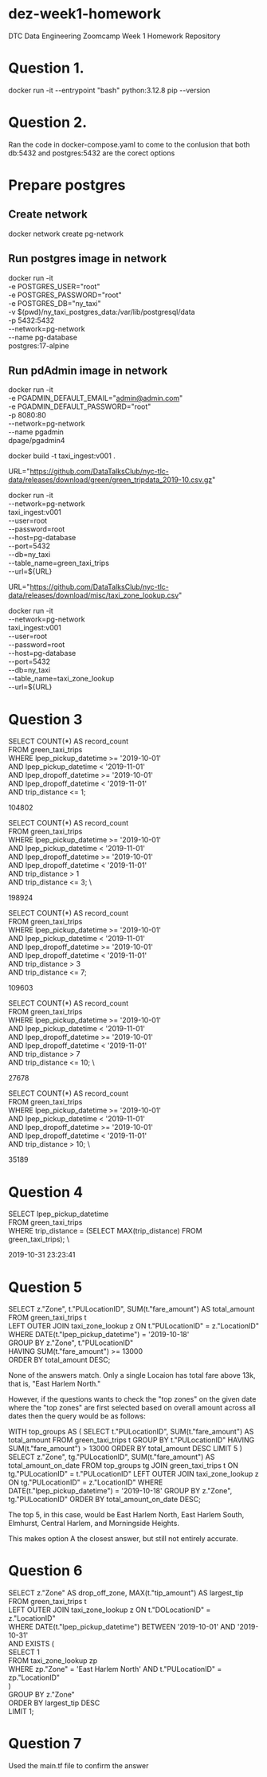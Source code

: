 # dez-week1-homework
DTC Data Engineering Zoomcamp Week 1 Homework Repository

# Question 1.
docker run -it --entrypoint "bash" python:3.12.8
pip --version

# Question 2.
Ran the code in docker-compose.yaml to come to the conlusion that both db:5432 and postgres:5432 are the corect options

# Prepare postgres
## Create network
docker network create pg-network

## Run postgres image in network
docker run -it \
-e POSTGRES_USER="root" \
-e POSTGRES_PASSWORD="root" \
-e POSTGRES_DB="ny_taxi" \
-v $(pwd)/ny_taxi_postgres_data:/var/lib/postgresql/data \
-p 5432:5432 \
--network=pg-network \
--name pg-database \
postgres:17-alpine

## Run pdAdmin image in network
docker run -it \
-e PGADMIN_DEFAULT_EMAIL="admin@admin.com" \
-e PGADMIN_DEFAULT_PASSWORD="root" \
-p 8080:80 \
--network=pg-network \
--name pgadmin \
dpage/pgadmin4

docker build -t taxi_ingest:v001 .

URL="https://github.com/DataTalksClub/nyc-tlc-data/releases/download/green/green_tripdata_2019-10.csv.gz"

docker run -it \
  --network=pg-network \
  taxi_ingest:v001 \
    --user=root \
    --password=root \
    --host=pg-database \
    --port=5432 \
    --db=ny_taxi \
    --table_name=green_taxi_trips \
    --url=${URL}

URL="https://github.com/DataTalksClub/nyc-tlc-data/releases/download/misc/taxi_zone_lookup.csv"

docker run -it \
  --network=pg-network \
  taxi_ingest:v001 \
    --user=root \
    --password=root \
    --host=pg-database \
    --port=5432 \
    --db=ny_taxi \
    --table_name=taxi_zone_lookup \
    --url=${URL}

# Question 3
SELECT COUNT(*) AS record_count \
FROM green_taxi_trips \
WHERE lpep_pickup_datetime >= '2019-10-01' \
AND lpep_pickup_datetime < '2019-11-01' \
AND lpep_dropoff_datetime >= '2019-10-01' \
AND lpep_dropoff_datetime < '2019-11-01' \
AND trip_distance <= 1;

104802

SELECT COUNT(*) AS record_count \
FROM green_taxi_trips \
WHERE lpep_pickup_datetime >= '2019-10-01' \
AND lpep_pickup_datetime < '2019-11-01' \
AND lpep_dropoff_datetime >= '2019-10-01' \
AND lpep_dropoff_datetime < '2019-11-01' \
AND trip_distance > 1 \
AND trip_distance <= 3; \

198924

SELECT COUNT(*) AS record_count \
FROM green_taxi_trips \
WHERE lpep_pickup_datetime >= '2019-10-01' \
AND lpep_pickup_datetime < '2019-11-01' \
AND lpep_dropoff_datetime >= '2019-10-01' \
AND lpep_dropoff_datetime < '2019-11-01' \
AND trip_distance > 3 \
AND trip_distance <= 7; 

109603

SELECT COUNT(*) AS record_count \
FROM green_taxi_trips \
WHERE lpep_pickup_datetime >= '2019-10-01' \
AND lpep_pickup_datetime < '2019-11-01' \
AND lpep_dropoff_datetime >= '2019-10-01' \
AND lpep_dropoff_datetime < '2019-11-01' \
AND trip_distance > 7 \
AND trip_distance <= 10; \

27678

SELECT COUNT(*) AS record_count \
FROM green_taxi_trips \
WHERE lpep_pickup_datetime >= '2019-10-01' \
AND lpep_pickup_datetime < '2019-11-01' \
AND lpep_dropoff_datetime >= '2019-10-01' \
AND lpep_dropoff_datetime < '2019-11-01' \
AND trip_distance > 10; \

35189

# Question 4
SELECT lpep_pickup_datetime \
FROM green_taxi_trips \
WHERE trip_distance = (SELECT MAX(trip_distance) FROM green_taxi_trips); \

2019-10-31 23:23:41

# Question 5
SELECT z."Zone", t."PULocationID", SUM(t."fare_amount") AS total_amount \
FROM green_taxi_trips t \
LEFT OUTER JOIN taxi_zone_lookup z ON t."PULocationID" = z."LocationID" \
WHERE DATE(t."lpep_pickup_datetime") = '2019-10-18' \
GROUP BY z."Zone", t."PULocationID" \
HAVING SUM(t."fare_amount") >= 13000 \
ORDER BY total_amount DESC;

None of the answers match. Only a single Locaion has total fare above 13k, that is, "East Harlem North."

However, if the questions wants to check the "top zones" on the given date where the "top zones" are first selected based on overall amount across all dates then the query would be as follows:

WITH top_groups AS (
    SELECT t."PULocationID", SUM(t."fare_amount") AS total_amount
    FROM green_taxi_trips t
    GROUP BY t."PULocationID"
    HAVING SUM(t."fare_amount") > 13000
    ORDER BY total_amount DESC
    LIMIT 5
)
SELECT z."Zone", tg."PULocationID", SUM(t."fare_amount") AS total_amount_on_date
FROM top_groups tg
JOIN green_taxi_trips t ON tg."PULocationID" = t."PULocationID"
LEFT OUTER JOIN taxi_zone_lookup z ON tg."PULocationID" = z."LocationID"
WHERE DATE(t."lpep_pickup_datetime") = '2019-10-18'
GROUP BY z."Zone", tg."PULocationID"
ORDER BY total_amount_on_date DESC;

The top 5, in this case, would be East Harlem North, East Harlem South, Elmhurst, Central Harlem, and Morningside Heights.

This makes option A the closest answer, but still not entirely accurate.


# Question 6
SELECT z."Zone" AS drop_off_zone, MAX(t."tip_amount") AS largest_tip \
FROM green_taxi_trips t \
LEFT OUTER JOIN taxi_zone_lookup z ON t."DOLocationID" = z."LocationID" \
WHERE DATE(t."lpep_pickup_datetime") BETWEEN '2019-10-01' AND '2019-10-31' \
  AND EXISTS ( \
    SELECT 1 \
    FROM taxi_zone_lookup zp \
    WHERE zp."Zone" = 'East Harlem North' AND t."PULocationID" = zp."LocationID" \
  ) \
GROUP BY z."Zone" \
ORDER BY largest_tip DESC \
LIMIT 1;

# Question 7
Used the main.tf file to confirm the answer
